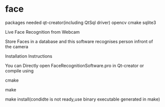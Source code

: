 face
====

packages needed 
qt-creator(including QtSql driver)
opencv
cmake
sqlite3

Live Face Recognition from Webcam

Store Faces in a database and this software recognises person infront of the camera

Installation Instructions

You can Directly open FaceRecognitionSoftware.pro in Qt-creator or compile using

cmake

make

make install(condidte is not ready,use binary executable generated in make)

